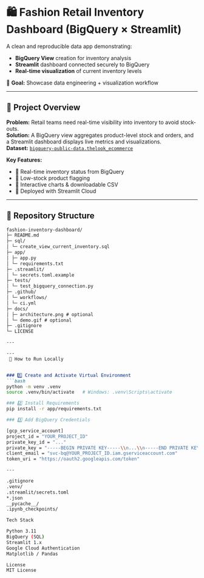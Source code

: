 # 🛍️ Fashion Retail Inventory Dashboard (BigQuery × Streamlit)

A clean and reproducible data app demonstrating:

- **BigQuery View** creation for inventory analysis  
- **Streamlit** dashboard connected securely to BigQuery  
- **Real-time visualization** of current inventory levels  

🎯 **Goal:** Showcase data engineering + visualization workflow

---

## 🧭 Project Overview

**Problem:** Retail teams need real-time visibility into inventory to avoid stock-outs.  
**Solution:** A BigQuery view aggregates product-level stock and orders, and a Streamlit dashboard displays live metrics and visualizations.  
**Dataset:** [`bigquery-public-data.thelook_ecommerce`](https://console.cloud.google.com/marketplace/product/bigquery-public-data/thelook-ecommerce)

**Key Features:**
- 🔹 Real-time inventory status from BigQuery  
- 🔹 Low-stock product flagging  
- 🔹 Interactive charts & downloadable CSV  
- 🔹 Deployed with Streamlit Cloud  

---

## 📁 Repository Structure

```markdown
fashion-inventory-dashboard/
├─ README.md
├─ sql/
│ └─ create_view_current_inventory.sql
├─ app/
│ ├─ app.py
│ └─ requirements.txt
├─ .streamlit/
│ └─ secrets.toml.example
├─ tests/
│ └─ test_bigquery_connection.py
├─ .github/
│ └─ workflows/
│ └─ ci.yml
├─ docs/
│ ├─ architecture.png # optional
│ └─ demo.gif # optional
├─ .gitignore
└─ LICENSE

---

---
 🚀 How to Run Locally


### 1️⃣ Create and Activate Virtual Environment
```bash
python -m venv .venv
source .venv/bin/activate   # Windows: .venv\Scripts\activate

### 2️⃣ Install Requirements
pip install -r app/requirements.txt

### 3️⃣ Add BigQuery Credentials

[gcp_service_account]
project_id = "YOUR_PROJECT_ID"
private_key_id = "..."
private_key = "-----BEGIN PRIVATE KEY-----\\n...\\n-----END PRIVATE KEY-----\\n"
client_email = "svc-bq@YOUR_PROJECT_ID.iam.gserviceaccount.com"
token_uri = "https://oauth2.googleapis.com/token"

---

.gitignore
.venv/
.streamlit/secrets.toml
*.json
__pycache__/
.ipynb_checkpoints/

Tech Stack

Python 3.11
BigQuery (SQL)
Streamlit 1.x
Google Cloud Authentication
Matplotlib / Pandas

License
MIT License
